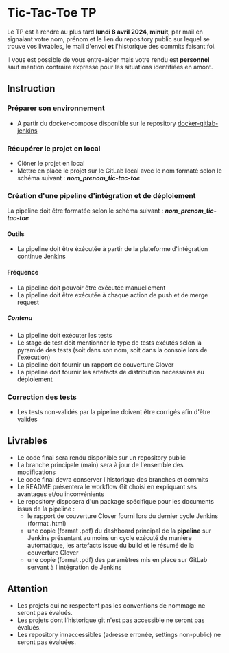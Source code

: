 # Tic-Tac-Toe TP
Le TP est à rendre au plus tard **lundi 8 avril 2024, minuit**, par mail en signalant votre nom, prénom et le lien du repository public sur lequel se trouve vos livrables, le mail d'envoi **et** l'historique des commits faisant foi.

Il vous est possible de vous entre-aider mais votre rendu est **personnel** sauf mention contraire expresse pour les situations identifiées en amont.

## Instruction

### Préparer son environnement
- A partir du docker-compose disponible sur le repository [docker-gitlab-jenkins](https://github.com/June-Ruth/docker-gitlab-jenkins)

### Récupérer le projet en local
- Clôner le projet en local
- Mettre en place le projet sur le GitLab local avec le nom formaté selon le schéma suivant : **_nom_prenom_tic-tac-toe_**

### Création d'une pipeline d'intégration et de déploiement
La pipeline doit être formatée selon le schéma suivant : **_nom_prenom_tic-tac-toe_**
#### Outils
- La pipeline doit être éxécutée à partir de la plateforme d'intégration continue Jenkins
#### Fréquence
- La pipeline doit pouvoir être exécutée manuellement
- La pipeline doit être exécutée à chaque action de push et de merge request
##### Contenu
- La pipeline doit exécuter les tests
- Le stage de test doit mentionner le type de tests exéutés selon la pyramide des tests (soit dans son nom, soit dans la console lors de l'exécution)
- La pipeline doit fournir un rapport de couverture Clover
- La pipeline doit fournir les artefacts de distribution nécessaires au déploiement

### Correction des tests
- Les tests non-validés par la pipeline doivent être corrigés afin d'être valides

## Livrables
- Le code final sera rendu disponible sur un repository public
- La branche principale (main) sera à jour de l'ensemble des modifications
- Le code final devra conserver l'historique des branches et commits
- Le README présentera le workflow Git choisi en expliquant ses avantages et/ou inconvénients
- Le repository disposera d'un package spécifique pour les documents issus de la pipeline :
  - le rapport de couverture Clover fourni lors du dernier cycle Jenkins (format .html)
  - une copie (format .pdf) du dashboard principal de la **pipeline** sur Jenkins présentant au moins un cycle exécuté de manière automatique, les artefacts issue du build et le résumé de la couverture Clover
  - une copie (format .pdf) des paramètres mis en place sur GitLab servant à l'intégration de Jenkins
 
## Attention
- Les projets qui ne respectent pas les conventions de nommage ne seront pas évalués.
- Les projets dont l'historique git n'est pas accessible ne seront pas évalués.
- Les repository innaccessibles (adresse erronée, settings non-public) ne seront pas évaluées.
